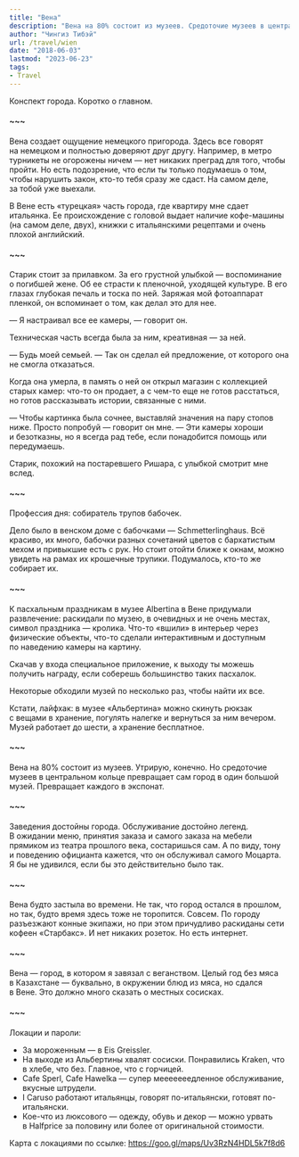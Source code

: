 ```yaml
---
title: "Вена"
description: "Вена на 80% состоит из музеев. Средоточие музеев в центральном кольце превращает сам город в один большой музей. Превращает каждого в экспонат."
author: "Чингиз Тибэй"
url: /travel/wien
date: "2018-06-03"
lastmod: "2023-06-23"
tags: 
- Travel
---
```


<div class="auto">

Конспект города. Коротко о&nbsp;главном.

#### ~~~

Вена создает ощущение немецкого пригорода. Здесь все говорят на&nbsp;немецком и&nbsp;полностью доверяют друг другу. Например, в&nbsp;метро турникеты не&nbsp;огорожены ничем&nbsp;&mdash; нет никаких преград для того, чтобы пройти. Но&nbsp;есть подозрение, что если ты&nbsp;только подумаешь о&nbsp;том, чтобы нарушить закон, кто-то тебя сразу&nbsp;же сдаст. На&nbsp;самом деле, за&nbsp;тобой уже выехали.

<div class="masonry-container">
</div>

В&nbsp;Вене есть &laquo;турецкая&raquo; часть города, где квартиру мне сдает итальянка. Ее&nbsp;происхождение с&nbsp;головой выдает наличие кофе-машины (на&nbsp;самом деле, двух), книжки с&nbsp;итальянскими рецептами и&nbsp;очень плохой английский.

#### ~~~

Старик стоит за&nbsp;прилавком. За&nbsp;его грустной улыбкой&nbsp;&mdash; воспоминание о&nbsp;погибшей жене. Об&nbsp;ее&nbsp;страсти к&nbsp;пленочной, уходящей культуре. В&nbsp;его глазах глубокая печаль и&nbsp;тоска по&nbsp;ней. Заряжая мой фотоаппарат пленкой, он&nbsp;вспоминает о&nbsp;том, как делал это для нее.

&mdash;&nbsp;Я&nbsp;настраивал все ее&nbsp;камеры,&nbsp;&mdash; говорит&nbsp;он.

Техническая часть всегда была за&nbsp;ним, креативная&nbsp;&mdash; за&nbsp;ней.

&mdash;&nbsp;Будь моей семьей. &mdash;&nbsp;Так он&nbsp;сделал ей&nbsp;предложение, от&nbsp;которого она не&nbsp;смогла отказаться.

Когда она умерла, в&nbsp;память о&nbsp;ней он&nbsp;открыл магазин с&nbsp;коллекцией старых камер: что-то он&nbsp;продает, а&nbsp;с&nbsp;чем-то еще не&nbsp;готов расстаться, но&nbsp;готов рассказывать истории, связанные с&nbsp;ними.

&mdash;&nbsp;Чтобы картинка была сочнее, выставляй значения на&nbsp;пару стопов ниже. Просто попробуй&nbsp;&mdash; говорит он&nbsp;мне. &mdash;&nbsp;Эти камеры хороши и&nbsp;безотказны, но&nbsp;я&nbsp;всегда рад тебе, если понадобится помощь или передумаешь.

Старик, похожий на&nbsp;постаревшего Ришара, с&nbsp;улыбкой смотрит мне вслед.

#### ~~~

Профессия дня: собиратель трупов бабочек.

Дело было в&nbsp;венском доме с&nbsp;бабочками&nbsp;&mdash; Schmetterlinghaus. Всё красиво, их&nbsp;много, бабочки разных сочетаний цветов с&nbsp;бархатистым мехом и&nbsp;привыкшие есть с&nbsp;рук. Но&nbsp;стоит отойти ближе к&nbsp;окнам, можно увидеть на&nbsp;рамах их&nbsp;крошечные трупики. Подумалось, кто-то&nbsp;же собирает&nbsp;их.

#### ~~~

К&nbsp;пасхальным праздникам в&nbsp;музее Albertina в&nbsp;Вене придумали развлечение: раскидали по&nbsp;музею, в&nbsp;очевидных и&nbsp;не&nbsp;очень местах, символ праздника&nbsp;&mdash; кролика. Что-то &laquo;вшили&raquo; в&nbsp;интерьер через физические объекты, что-то сделали интерактивным и&nbsp;доступным по&nbsp;наведению камеры на&nbsp;картину.

Скачав у&nbsp;входа специальное приложение, к&nbsp;выходу ты&nbsp;можешь получить награду, если соберешь большинство таких пасхалок.

Некоторые обходили музей по&nbsp;несколько раз, чтобы найти их&nbsp;все.

Кстати, лайфхак: в&nbsp;музее &laquo;Альбертина&raquo; можно скинуть рюкзак с&nbsp;вещами в&nbsp;хранение, погулять налегке и&nbsp;вернуться за&nbsp;ним вечером. Музей работает до&nbsp;шести, а&nbsp;хранение бесплатное.

#### ~~~

Вена на&nbsp;80% состоит из&nbsp;музеев. Утрирую, конечно. Но&nbsp;средоточие музеев в&nbsp;центральном кольце превращает сам город в&nbsp;один большой музей. Превращает каждого в&nbsp;экспонат. 

#### ~~~

Заведения достойны города. Обслуживание достойно легенд. В&nbsp;ожидании меню, принятия заказа и&nbsp;самого заказа на&nbsp;мебели прямиком из&nbsp;театра прошлого века, состаришься сам. А&nbsp;по&nbsp;виду, тону и&nbsp;поведению официанта кажется, что он&nbsp;обслуживал самого Моцарта. Я&nbsp;бы не&nbsp;удивился, если&nbsp;бы это действительно было так. 

#### ~~~

Вена будто застыла во&nbsp;времени. Не&nbsp;так, что город остался в&nbsp;прошлом, но&nbsp;так, будто время здесь тоже не&nbsp;торопится. Совсем. По&nbsp;городу разъезжают конные экипажи, но&nbsp;при этом причудливо раскиданы сети кофеен &laquo;Старбакс&raquo;. И&nbsp;нет никаких розеток. Но&nbsp;есть интернет.

#### ~~~

Вена&nbsp;&mdash; город, в&nbsp;котором я&nbsp;завязал с&nbsp;веганством. Целый год без мяса в&nbsp;Казахстане&nbsp;&mdash; буквально, в&nbsp;окружении блюд из&nbsp;мяса, но&nbsp;сдался в&nbsp;Вене. Это должно много сказать о&nbsp;местных сосисках.

#### ~~~

Локации и&nbsp;пароли:
- За&nbsp;мороженным&nbsp;&mdash; в&nbsp;Eis Greissler.
- На&nbsp;выходе из&nbsp;Альбертины хвалят сосиски. Понравились Kraken, что в&nbsp;хлебе, что без. Главное, что с&nbsp;горчицей.
- Cafe Sperl, Cafe Hawelka&nbsp;&mdash; супер мееееееедленное обслуживание, вкусные штрудели. 
- I&nbsp;Caruso работают итальянцы, говорят по-итальянски, готовят по-итальянски. 
- Кое-что из&nbsp;люксового&nbsp;&mdash; одежду, обувь и&nbsp;декор&nbsp;&mdash; можно урвать в&nbsp;Halfprice за&nbsp;половину или более от&nbsp;оригинальной стоимости.

Карта с&nbsp;локациями по&nbsp;ссылке: https://goo.gl/maps/Uv3RzN4HDL5k7f8d6

</div>

<script>
const accessKey = 'EMa6WdAQslS1R18qLqFmAqwJovIg5m5nS_-ZcjPQ63M';
const collectionID = 'yHGqXcRcuik';
const perPage = 30; // Set the number of photos to retrieve per page
let currentPage = 1;
let totalPages = 1;

const grid = document.querySelector('.masonry-container');

function fetchPhotos() {
  fetch(`https://api.unsplash.com/collections/${collectionID}/photos/?client_id=${accessKey}&per_page=${perPage}&page=${currentPage}`)
    .then(response => response.json())
    .then(data => {
      // Append the photos to the grid
      data.forEach(photo => {
        const gridItem = document.createElement('div');
        gridItem.classList.add('masonry-item');

        const link = document.createElement('a');
        link.href = photo.links.html;
        link.target = '_blank';
        link.rel = 'noopener noreferrer';

        const img = document.createElement('img');
        img.src = photo.urls.regular;
        img.alt = photo.alt_description;

        link.appendChild(img);
        gridItem.appendChild(link);
        grid.appendChild(gridItem);
      });

      // Update pagination variables
      totalPages = Math.ceil(data.total / perPage);
      currentPage++;

      // Fetch the next page of photos if there are more pages
      if (currentPage <= totalPages) {
        fetchPhotos();
      }
    })
    .catch(error => console.log(error));
}

fetchPhotos();

</script>
